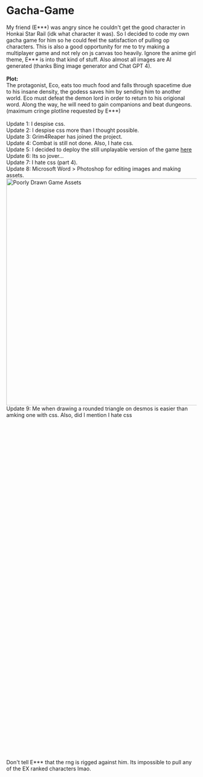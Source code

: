 # Gacha-Game
My friend (E\*\*\*) was angry since he couldn't get the good character in Honkai Star Rail (idk what character it was). So I decided to code my own gacha game for him so he could feel the satisfaction of pulling op characters. This is also a good opportunity for me to try making a multiplayer game and not rely on js canvas too heavily. Ignore the anime girl theme, E\*\*\* is into that kind of stuff. Also almost all images are AI generated (thanks Bing image generator and Chat GPT 4).<br><br>
**Plot:**<br>
The protagonist, Eco, eats too much food and falls through spacetime due to his insane density, the godess saves him by sending him to another world. Eco must defeat the demon lord in order to return to his origional word. Along the way, he will need to gain companions and beat dungeons. (maximum cringe plotline requested by E\*\*\*)
<br><br>
Update 1: I despise css.<br>
Update 2: I despise css more than I thought possible.<br>
Update 3: Grim4Reaper has joined the project.<br>
Update 4: Combat is still not done. Also, I hate css.<br>
Update 5: I decided to deploy the still unplayable version of the game [here](https://grimreaper2654.github.io/Gacha-Game/main.html)<br>
Update 6: Its so jover...<br>
Update 7: I hate css (part 4).<br>
Update 8: Microsoft Word > Photoshop for editing images and making assets.<br>
<img width="600" alt="Poorly Drawn Game Assets" src="https://github.com/GrimReaper2654/Gacha-Game/assets/80506189/121b86dc-3b2c-494e-8a0e-47e944487f1b"><br>
Update 9: Me when drawing a rounded triangle on desmos is easier than amking one with css. Also, did I mention I hate css<br>
<br>
<br>
<br>
<br>
<br>
<br>
<br>
<br>
<br>
<br>
<br>
<br>
<br>
<br>
<br>
<br>
<br>
<br>
<br>
<br>
<br>
<br>
<br>
<br>
<br>
<br>
<br>
<br>
<br>
<br>
<br>
<br>
<br>
<br>
<br>
<br>
<br>
<br>
<br>
<br>
<br>
<br>
<br>
<br>
<br>
<br>
<br>
<br>
<br>
<br>
<br>
<br>
<br>
Don't tell E\*\*\* that the rng is rigged against him. Its impossible to pull any of the EX ranked characters lmao.
